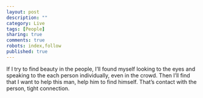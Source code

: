 ```yaml
---
layout: post
description: ""
category: Live
tags: [People]
sharing: true
comments: true
robots: index,follow
published: true
---
```


If I try to find beauty in the people, I’ll found myself looking to the eyes and speaking to the each person individually, even in the crowd. Then I’ll find that I want to help this man, help him to find himself. That’s contact with the person, tight connection.